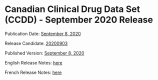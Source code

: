 # Canadian Clinical Drug Data Set (CCDD) - September 2020 Release

Publication Date: [September 8, 2020](https://tgateway.infoway-inforoute.ca/ccdd.html?id=2.16.840.1.113883.2.20.6.1&versionid=20200908)

Release Candidate: [20200903](https://github.com/hres/formulary/tree/folder_reorg/releases/20200903)

Published Version: [September 8, 2020](https://tgateway.infoway-inforoute.ca/ccdd.html?id=2.16.840.1.113883.2.20.6.1&versionid=20200908)

English Release Notes: [here](https://infoscribe.infoway-inforoute.ca/display/CCDD/20200908)

French Release Notes: [here](https://infoscribe.infoway-inforoute.ca/display/RCM/20200908)
